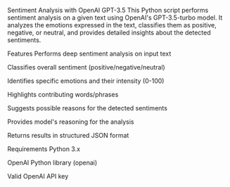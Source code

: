 Sentiment Analysis with OpenAI GPT-3.5
This Python script performs sentiment analysis on a given text using OpenAI's GPT-3.5-turbo model. It analyzes the emotions expressed in the text, classifies them as positive, negative, or neutral, and provides detailed insights about the detected sentiments.

Features
Performs deep sentiment analysis on input text

Classifies overall sentiment (positive/negative/neutral)

Identifies specific emotions and their intensity (0-100)

Highlights contributing words/phrases

Suggests possible reasons for the detected sentiments

Provides model's reasoning for the analysis

Returns results in structured JSON format

Requirements
Python 3.x

OpenAI Python library (openai)

Valid OpenAI API key
